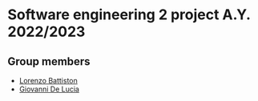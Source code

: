 # Software engineering 2 project A.Y. 2022/2023

## Group members
- [Lorenzo Battiston](https://github.com/lorenzo-battiston)
- [Giovanni De Lucia](https://github.com/gio-del)

